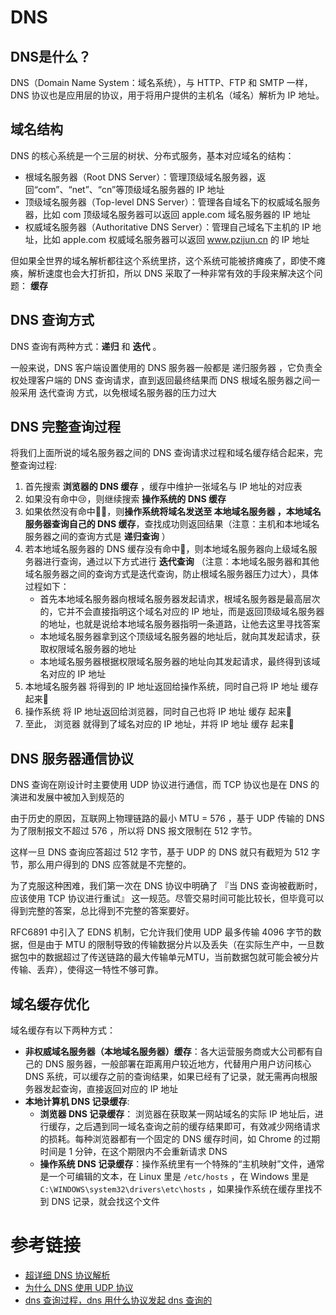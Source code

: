 # DNS 

## DNS是什么？
DNS（Domain Name System：域名系统），与 HTTP、FTP 和 SMTP 一样，DNS 协议也是应用层的协议，用于将用户提供的主机名（域名）解析为 IP 地址。

## 域名结构
DNS 的核心系统是一个三层的树状、分布式服务，基本对应域名的结构：
- 根域名服务器（Root DNS Server）：管理顶级域名服务器，返回“com”、“net”、“cn”等顶级域名服务器的 IP 地址
- 顶级域名服务器（Top-level DNS Server）：管理各自域名下的权威域名服务器，比如 com 顶级域名服务器可以返回 apple.com 域名服务器的 IP 地址
- 权威域名服务器（Authoritative DNS Server）：管理自己域名下主机的 IP 地址，比如 apple.com 权威域名服务器可以返回 www.pzijun.cn 的 IP 地址

但如果全世界的域名解析都往这个系统里挤，这个系统可能被挤瘫痪了，即使不瘫痪，解析速度也会大打折扣，所以 DNS 采取了一种非常有效的手段来解决这个问题： **缓存**



## DNS 查询方式
DNS 查询有两种方式：**递归** 和 **迭代** 。

一般来说，DNS 客户端设置使用的 DNS 服务器一般都是 递归服务器 ，它负责全权处理客户端的 DNS 查询请求，直到返回最终结果而 DNS 根域名服务器之间一般采用 迭代查询 方式，以免根域名服务器的压力过大

## DNS 完整查询过程
将我们上面所说的域名服务器之间的 DNS 查询请求过程和域名缓存结合起来，完整查询过程:
1. 首先搜索 **浏览器的 DNS 缓存** ，缓存中维护一张域名与 IP 地址的对应表
2. 如果没有命中😢，则继续搜索 **操作系统的 DNS 缓存**
3. 如果依然没有命中🤦‍♀️，则**操作系统将域名发送至 本地域名服务器 ，本地域名服务器查询自己的 DNS 缓存**，查找成功则返回结果（注意：主机和本地域名服务器之间的查询方式是 **递归查询** ）
4. 若本地域名服务器的 DNS 缓存没有命中🤦‍，则本地域名服务器向上级域名服务器进行查询，通过以下方式进行 **迭代查询** （注意：本地域名服务器和其他域名服务器之间的查询方式是迭代查询，防止根域名服务器压力过大），具体过程如下：
   - 首先本地域名服务器向根域名服务器发起请求，根域名服务器是最高层次的，它并不会直接指明这个域名对应的 IP 地址，而是返回顶级域名服务器的地址，也就是说给本地域名服务器指明一条道路，让他去这里寻找答案
   - 本地域名服务器拿到这个顶级域名服务器的地址后，就向其发起请求，获取权限域名服务器的地址
   - 本地域名服务器根据权限域名服务器的地址向其发起请求，最终得到该域名对应的 IP 地址
5. 本地域名服务器 将得到的 IP 地址返回给操作系统，同时自己将 IP 地址 缓存 起来📝
6. 操作系统 将 IP 地址返回给浏览器，同时自己也将 IP 地址 缓存 起来📝
7. 至此， 浏览器 就得到了域名对应的 IP 地址，并将 IP 地址 缓存 起来📝

## DNS 服务器通信协议
DNS 查询在刚设计时主要使用 UDP 协议进行通信，而 TCP 协议也是在 DNS 的演进和发展中被加入到规范的

由于历史的原因，互联网上物理链路的最小 MTU = 576 ，基于 UDP 传输的 DNS 为了限制报文不超过 576 ，所以将 DNS 报文限制在 512 字节。

这样一旦 DNS 查询应答超过 512 字节，基于 UDP 的 DNS 就只有截短为 512 字节，那么用户得到的 DNS 应答就是不完整的。

为了克服这种困难，我们第一次在 DNS 协议中明确了 『当 DNS 查询被截断时，应该使用 TCP 协议进行重试』 这一规范。尽管交易时间可能比较长，但毕竟可以得到完整的答案，总比得到不完整的答案要好。

RFC6891 中引入了 EDNS 机制，它允许我们使用 UDP 最多传输 4096 字节的数据，但是由于 MTU 的限制导致的传输数据分片以及丢失（在实际生产中，一旦数据包中的数据超过了传送链路的最大传输单元MTU，当前数据包就可能会被分片传输、丢弃），使得这一特性不够可靠。

## 域名缓存优化
域名缓存有以下两种方式：
- **非权威域名服务器（本地域名服务器）缓存**：各大运营服务商或大公司都有自己的 DNS 服务器，一般部署在距离用户较近地方，代替用户用户访问核心 DNS 系统，可以缓存之前的查询结果，如果已经有了记录，就无需再向根服务器发起查询，直接返回对应的 IP 地址
- **本地计算机 DNS 记录缓存**:
  - **浏览器 DNS 记录缓存**： 浏览器在获取某一网站域名的实际 IP 地址后，进行缓存，之后遇到同一域名查询之前的缓存结果即可，有效减少网络请求的损耗。每种浏览器都有一个固定的 DNS 缓存时间，如 Chrome 的过期时间是 1 分钟，在这个期限内不会重新请求 DNS
  - **操作系统 DNS 记录缓存**：操作系统里有一个特殊的“主机映射”文件，通常是一个可编辑的文本，在 Linux 里是 `/etc/hosts` ，在 Windows 里是 `C:\WINDOWS\system32\drivers\etc\hosts` ，如果操作系统在缓存里找不到 DNS 记录，就会找这个文件


# 参考链接
- [超详细 DNS 协议解析](https://segmentfault.com/a/1190000039039275)
- [为什么 DNS 使用 UDP 协议](https://draveness.me/whys-the-design-dns-udp-tcp/)
- [dns 查询过程，dns 用什么协议发起 dns 查询的](https://github.com/Advanced-Frontend/Daily-Interview-Question/issues/502)
